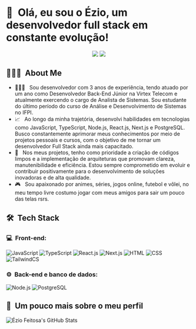 <h1>👋 &nbsp;Olá, eu sou o Ézio, um desenvolvedor full stack em constante evolução!</h1>
<p align="center">
<a href="https://www.linkedin.com/in/ezio-feitosa"><img src="https://img.shields.io/badge/-Ézio%20Feitosa%20-0077B5?style=flat-square&logo=Linkedin&logoColor=white"/></a>
<a href="mailto:eziof.dev@gmail.com"><img src="https://img.shields.io/badge/-eziof.dev@gmail.com-D14836?style=flat-square&logo=Gmail&logoColor=white"/></a>

</p>

<h2> 👨🏻‍💻 &nbsp;About Me </h2>

- 👨🏻‍💻 &nbsp; Sou desenvolvedor com 3 anos de experiência, tendo atuado por um ano como Desenvolvedor Back-End Júnior na Virtex Telecom e atualmente exercendo o cargo de Analista de Sistemas. Sou estudante do último período do curso de Análise e Desenvolvimento de Sistemas no IFPI.
- 📈 &nbsp; Ao longo da minha trajetória, desenvolvi habilidades em tecnologias como JavaScript, TypeScript, Node.js, React.js, Next.js e PostgreSQL. Busco constantemente aprimorar meus conhecimentos por meio de projetos pessoais e cursos, com o objetivo de me tornar um desenvolvedor Full Stack ainda mais capacitado.
- 🚀 &nbsp; Nos meus projetos, tenho como prioridade a criação de códigos limpos e a implementação de arquiteturas que promovam clareza, manutenibilidade e eficiência. Estou sempre comprometido em evoluir e contribuir positivamente para o desenvolvimento de soluções inovadoras e de alta qualidade.
- 🎮 &nbsp; Sou apaixonado por animes, séries, jogos online, futebol e vôlei, no meu tempo livre costumo jogar com meus amigos para sair um pouco das telas rsrs.

<h2> 🛠 &nbsp;Tech Stack</h2>
<h3>💻 &nbsp;Front-end:</h3>

![JavaScript](https://img.shields.io/badge/-JavaScript-333333?style=flat&logo=javascript)
![TypeScript](https://img.shields.io/badge/-TypeScript-333333?style=flat&logo=typescript&logoColor=2D79C7)
![React.js](https://img.shields.io/badge/-React.js-333333?style=flat&logo=react)
![Next.js](https://img.shields.io/badge/-Next.js-333333?style=flat&logo=nextdotjs)
![HTML](https://img.shields.io/badge/-HTML-333333?style=flat&logo=HTML5)
![CSS](https://img.shields.io/badge/-CSS-333333?style=flat&logo=CSS3&logoColor=1572B6)
![TailwindCS](https://img.shields.io/badge/-TailwindCSS-333333?style=flat&logo=tailwindcss)

<h3>⚙️ &nbsp;Back-end e banco de dados:</h3>

![Node.js](https://img.shields.io/badge/-Node.js-333333?style=flat&logo=node.js)
![PostgreSQL](https://img.shields.io/badge/-PostgreSQL-333333?style=flat&logo=postgresql)


<h2>🚀 &nbsp;Um pouco mais sobre o meu perfil</h2>

![Ézio Feitosa's GitHub Stats](https://github-readme-stats.vercel.app/api?username=ezin1&show_icons=true&theme=dracula)
